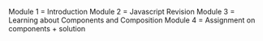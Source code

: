 Module 1 = Introduction
Module 2 = Javascript Revision
Module 3 = Learning about Components and Composition
Module 4 = Assignment on components + solution
